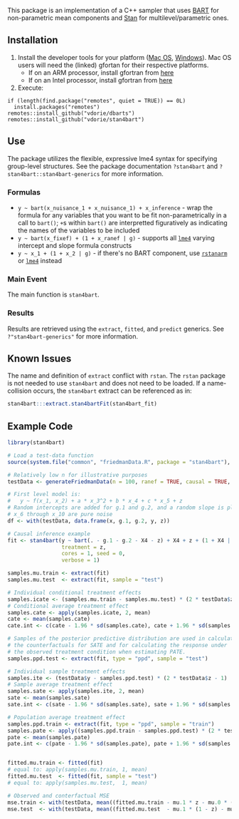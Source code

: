 This package is an implementation of a C++ sampler that uses [BART](https://cran.r-project.org/package=dbarts) for non-parametric mean components and [Stan](https://mc-stan.org) for multilevel/parametric ones.

## Installation

  1. Install the developer tools for your platform ([Mac OS](https://cran.r-project.org/bin/macosx/tools), [Windows](https://cran.r-project.org/bin/windows/Rtools/)). Mac OS users will need the (linked) gfortan for their respective platforms.
     * If on an ARM processor, install gfortran from [here](https://mac.r-project.org/libs-arm64/)
     * If on an Intel processor, install gfortran from [here](https://github.com/fxcoudert/gfortran-for-macOS/releases/download/8.2/gfortran-8.2-Mojave.dmg)
  2. Execute:

```
if (length(find.package("remotes", quiet = TRUE)) == 0L)
  install.packages("remotes")
remotes::install_github("vdorie/dbarts")
remotes::install_github("vdorie/stan4bart")
```

## Use

The package utilizes the flexible, expressive lme4 syntax for specifying group-level structures. See the package documentation `?stan4bart` and `?stan4bart::stan4bart-generics` for more information.

### Formulas

* `y ~ bart(x_nuisance_1 + x_nuisance_1) + x_inference` - wrap the formula for any variables that you want to be fit non-parametrically in a call to `bart()`; `+`s within `bart()` are interpretted figuratively as indicating the names of the variables to be included
* `y ~ bart(x_fixef) + (1 + x_ranef | g)` - supports all [`lme4`](https://www.rdocumentation.org/packages/lme4/versions/1.1-26/topics/lmer) varying intercept and slope formula constructs
* `y ~ x_1 + (1 + x_2 | g)` - if there's no BART component, use [`rstanarm`](https://cran.r-project.org/package=rstanarm) or [`lme4`](https://cran.r-project.org/package=lme4) instead

### Main Event

The main function is `stan4bart`.

### Results

Results are retrieved using the `extract`, `fitted`, and `predict` generics. See `?"stan4bart-generics"` for more information.

## Known Issues

The name and definition of `extract` conflict with `rstan`. The `rstan` package is not needed to use `stan4bart` and does not need to be loaded. If a name-collision occurs, the `stan4bart` extract can be referenced as in:

```R
stan4bart:::extract.stan4bartFit(stan4bart_fit)
```

## Example Code

```R
library(stan4bart)

# Load a test-data function
source(system.file("common", "friedmanData.R", package = "stan4bart"), local = TRUE)

# Relatively low n for illustrative purposes
testData <- generateFriedmanData(n = 100, ranef = TRUE, causal = TRUE, binary = FALSE)

# First level model is:
#   y ~ f(x_1, x_2) + a * x_3^2 + b * x_4 + c * x_5 + z
# Random intercepts are added for g.1 and g.2, and a random slope is placed on x4
# x_6 through x_10 are pure noise
df <- with(testData, data.frame(x, g.1, g.2, y, z))

# Causal inference example
fit <- stan4bart(y ~ bart(. - g.1 - g.2 - X4 - z) + X4 + z + (1 + X4 | g.1) + (1 | g.2), df,
                 treatment = z,
                 cores = 1, seed = 0,
                 verbose = 1)

samples.mu.train <- extract(fit)
samples.mu.test  <- extract(fit, sample = "test")

# Individual conditional treatment effects
samples.icate <- (samples.mu.train - samples.mu.test) * (2 * testData$z - 1)
# Conditional average treatment effect
samples.cate <- apply(samples.icate, 2, mean)
cate <- mean(samples.cate)
cate.int <- c(cate - 1.96 * sd(samples.cate), cate + 1.96 * sd(samples.cate))

# Samples of the posterior predictive distribution are used in calculating
# the counterfactuals for SATE and for calculating the response under
# the observed treatment condition when estimating PATE.
samples.ppd.test <- extract(fit, type = "ppd", sample = "test")

# Individual sample treatment effects
samples.ite <- (testData$y - samples.ppd.test) * (2 * testData$z - 1)
# Sample average treatment effect
samples.sate <- apply(samples.ite, 2, mean)
sate <- mean(samples.sate)
sate.int <- c(sate - 1.96 * sd(samples.sate), sate + 1.96 * sd(samples.sate))

# Population average treatment effect
samples.ppd.train <- extract(fit, type = "ppd", sample = "train")
samples.pate <- apply((samples.ppd.train - samples.ppd.test) * (2 * testData$z - 1), 2, mean)
pate <- mean(samples.pate)
pate.int <- c(pate - 1.96 * sd(samples.pate), pate + 1.96 * sd(samples.pate))


fitted.mu.train <- fitted(fit)
# equal to: apply(samples.mu.train, 1, mean)
fitted.mu.test  <- fitted(fit, sample = "test")
# equal to: apply(samples.mu.test,  1, mean)

# Observed and conterfactual MSE
mse.train <- with(testData, mean((fitted.mu.train - mu.1 * z - mu.0 * (1 - z))^2))
mse.test  <- with(testData, mean((fitted.mu.test  - mu.1 * (1 - z) - mu.0 * z)^2))
```
